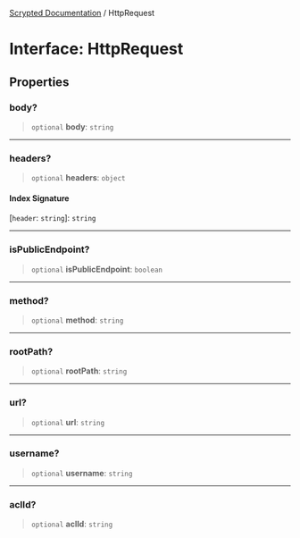 [Scrypted Documentation](../globals.md) / HttpRequest

# Interface: HttpRequest

## Properties

### body?

> `optional` **body**: `string`

***

### headers?

> `optional` **headers**: `object`

#### Index Signature

 \[`header`: `string`\]: `string`

***

### isPublicEndpoint?

> `optional` **isPublicEndpoint**: `boolean`

***

### method?

> `optional` **method**: `string`

***

### rootPath?

> `optional` **rootPath**: `string`

***

### url?

> `optional` **url**: `string`

***

### username?

> `optional` **username**: `string`

***

### aclId?

> `optional` **aclId**: `string`

